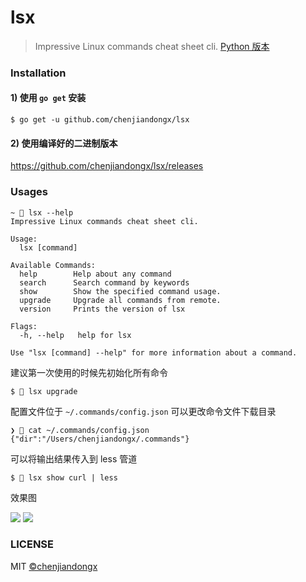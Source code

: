 
# lsx

> Impressive Linux commands cheat sheet cli. [Python 版本](https://github.com/chenjiandongx/how)

### Installation

#### 1) 使用 `go get` 安装

```shell
$ go get -u github.com/chenjiandongx/lsx
```

#### 2) 使用编译好的二进制版本

https://github.com/chenjiandongx/lsx/releases

### Usages

```shell
~ 🐶 lsx --help
Impressive Linux commands cheat sheet cli.

Usage:
  lsx [command]

Available Commands:
  help        Help about any command
  search      Search command by keywords
  show        Show the specified command usage.
  upgrade     Upgrade all commands from remote.
  version     Prints the version of lsx

Flags:
  -h, --help   help for lsx

Use "lsx [command] --help" for more information about a command.
```

建议第一次使用的时候先初始化所有命令
```shell
$ 🐶 lsx upgrade
```

配置文件位于 `~/.commands/config.json` 可以更改命令文件下载目录

```shell
❯ 🐶 cat ~/.commands/config.json
{"dir":"/Users/chenjiandongx/.commands"}
```

可以将输出结果传入到 less 管道
```shell
$ 🐶 lsx show curl | less
```

效果图

![](https://user-images.githubusercontent.com/19553554/122259619-f1e3f780-cf04-11eb-949e-763d82a4e3b9.png)
![](https://user-images.githubusercontent.com/19553554/122258451-a0873880-cf03-11eb-865f-067416787cb7.png)


### LICENSE

MIT [©chenjiandongx](https://github.com/chenjiandongx)
